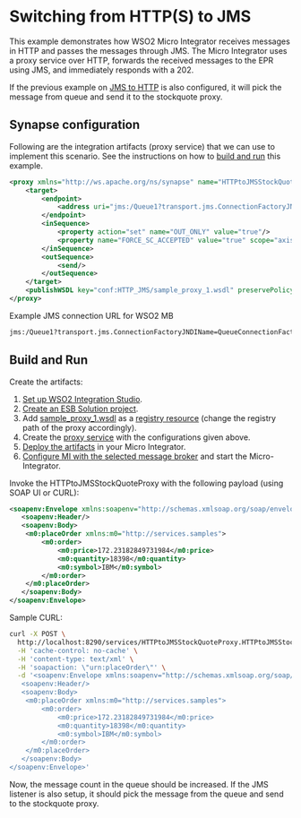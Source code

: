 # Switching from HTTP(S) to JMS

This example demonstrates how WSO2 Micro Integrator receives messages in HTTP and passes the messages through JMS. The Micro Integrator uses a proxy service over HTTP, forwards the received messages to the EPR using JMS, and immediately responds with a 202. 

If the previous example on [JMS to HTTP](../switching_from_JMS_to_HTTP) is also configured, it will pick the message from queue and send it to the stockquote proxy.

## Synapse configuration

Following are the integration artifacts (proxy service) that we can use to implement this scenario. See the instructions on how to [build and run](#build-and-run) this example.

```xml
<proxy xmlns="http://ws.apache.org/ns/synapse" name="HTTPtoJMSStockQuoteProxy" transports="http">
    <target>
        <endpoint>
            <address uri="jms:/Queue1?transport.jms.ConnectionFactoryJNDIName=QueueConnectionFactory&amp;java.naming.factory.initial=org.apache.activemq.jndi.ActiveMQInitialContextFactory&amp;java.naming.provider.url=tcp://localhost:61616&amp;transport.jms.DestinationType=queue"/>
        </endpoint>
        <inSequence>
            <property action="set" name="OUT_ONLY" value="true"/>
            <property name="FORCE_SC_ACCEPTED" value="true" scope="axis2"/>
        </inSequence>
        <outSequence>
            <send/>
        </outSequence>
    </target>
    <publishWSDL key="conf:HTTP_JMS/sample_proxy_1.wsdl" preservePolicy="true"/>
</proxy>
```

Example JMS connection URL for WSO2 MB

```xml
jms:/Queue1?transport.jms.ConnectionFactoryJNDIName=QueueConnectionFactory&amp;java.naming.factory.initial=org.wso2.andes.jndi.PropertiesFileInitialContextFactory&amp;java.naming.provider.url=conf/jndi.properties&amp;transport.jms.DestinationType=queue
```
## Build and Run

Create the artifacts:

1. [Set up WSO2 Integration Studio](../../../../develop/installing-WSO2-Integration-Studio).
2. [Create an ESB Solution project](../../../../develop/creating-projects/#esb-config-project).
3. Add [sample_proxy_1.wsdl](https://github.com/wso2-docs/WSO2_EI/blob/master/samples-protocol-switching/sample_proxy_1.wsdl) as a [registry resource](../../../../develop/creating-artifacts/creating-registry-resources) (change the registry path of the proxy accordingly). 
4. Create the [proxy service](../../../../develop/creating-artifacts/creating-a-proxy-service) with the configurations given above.
5. [Deploy the artifacts](../../../../develop/deploy-and-run) in your Micro Integrator.
6. [Configure MI with the selected message broker](../../../../setup/brokers/configure-with-ActiveMQ) and start the Micro-Integrator.

Invoke the HTTPtoJMSStockQuoteProxy with the following payload (using SOAP UI or CURL):

```xml
<soapenv:Envelope xmlns:soapenv="http://schemas.xmlsoap.org/soap/envelope/">
   <soapenv:Header/>
   <soapenv:Body>
   	<m0:placeOrder xmlns:m0="http://services.samples">
	    <m0:order>
	        <m0:price>172.23182849731984</m0:price>
	        <m0:quantity>18398</m0:quantity>
	        <m0:symbol>IBM</m0:symbol>
	    </m0:order>
	</m0:placeOrder>
   </soapenv:Body>
</soapenv:Envelope>
```

Sample CURL:

```bash
curl -X POST \
  http://localhost:8290/services/HTTPtoJMSStockQuoteProxy.HTTPtoJMSStockQuoteProxyHttpSoap11Endpoint \
  -H 'cache-control: no-cache' \
  -H 'content-type: text/xml' \
  -H 'soapaction: \"urn:placeOrder\"' \
  -d '<soapenv:Envelope xmlns:soapenv="http://schemas.xmlsoap.org/soap/envelope/">
   <soapenv:Header/>
   <soapenv:Body>
   	<m0:placeOrder xmlns:m0="http://services.samples">
	    <m0:order>
	        <m0:price>172.23182849731984</m0:price>
	        <m0:quantity>18398</m0:quantity>
	        <m0:symbol>IBM</m0:symbol>
	    </m0:order>
	</m0:placeOrder>
   </soapenv:Body>
</soapenv:Envelope>'
```

Now, the message count in the queue should be increased. If the JMS listener is also setup, it should pick the message from the queue and send to the stockquote proxy.
